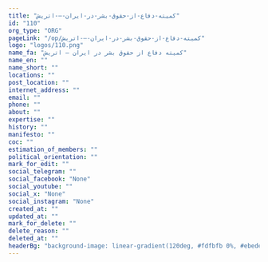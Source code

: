 ```yaml
---
title: "کمیته-دفاع-از-حقوق-بشر-در-ایران-–-اتریش"
id: "110"
org_type: "ORG"
pageLink: "/op/کمیته-دفاع-از-حقوق-بشر-در-ایران-–-اتریش"
logo: "logos/110.png"
name_fa: "کمیته دفاع از حقوق بشر در ایران – اتریش"
name_en: ""
name_short: ""
locations: ""
post_location: ""
internet_address: ""
email: ""
phone: ""
about: ""
expertise: ""
history: ""
manifesto: ""
coc: ""
estimation_of_members: ""
political_orientation: ""
mark_for_edit: ""
social_telegram: ""
social_facebook: "None"
social_youtube: ""
social_x: "None"
social_instagram: "None"
created_at: ""
updated_at: ""
mark_for_delete: ""
delete_reason: ""
deleted_at: ""
headerBg: "background-image: linear-gradient(120deg, #fdfbfb 0%, #ebedee 100%);"
---
```

